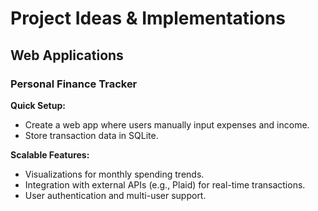 # Project Ideas & Implementations

## Web Applications

### Personal Finance Tracker
**Quick Setup:**
- Create a web app where users manually input expenses and income.
- Store transaction data in SQLite.

**Scalable Features:**
- Visualizations for monthly spending trends.
- Integration with external APIs (e.g., Plaid) for real-time transactions.
- User authentication and multi-user support.
